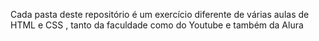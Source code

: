 Cada pasta  deste repositório é um exercício diferente de várias aulas de HTML e CSS , tanto da faculdade como do Youtube e também da Alura
